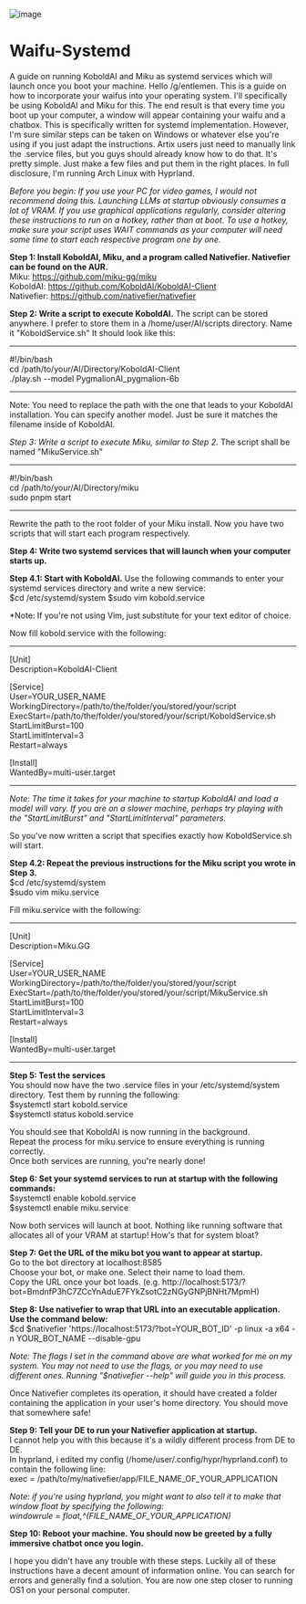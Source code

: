 ![image](https://user-images.githubusercontent.com/130673701/231786373-47783685-e7ea-4efa-a1b8-f096f9fac6f2.png)

# Waifu-Systemd
A guide on running KoboldAI and Miku as systemd services which will launch once you boot your machine.
Hello /g/entlemen. This is a guide on how to incorporate your waifus into your operating system. I'll specifically be using KoboldAI and Miku for this. The end result is that every time you boot up your computer, a window will appear containing your waifu and a chatbox. This is specifically written for systemd implementation. However, I'm sure similar steps can be taken on Windows or whatever else you're using if you just adapt the instructions. Artix users just need to manually link the .service files, but you guys should already know how to do that. It's pretty simple. Just make a few files and put them in the right places. In full disclosure, I'm running Arch Linux with Hyprland. 

*Before you begin: If you use your PC for video games, I would not recommend doing this. Launching LLMs at startup obviously consumes a lot of VRAM. If you use graphical applications regularly, consider altering these instructions to run on a hotkey, rather than at boot. To use a hotkey, make sure your script uses WAIT commands as your computer will need some time to start each respective program one by one.*

**Step 1: Install KoboldAI, Miku, and a program called Nativefier. Nativefier can be found on the AUR.**  
Miku: https://github.com/miku-gg/miku  
KoboldAI: https://github.com/KoboldAI/KoboldAI-Client  
Nativefier: https://github.com/nativefier/nativefier  

**Step 2: Write a script to execute KoboldAI.**
The script can be stored anywhere. I prefer to store them in a /home/user/AI/scripts directory. Name it "KoboldService.sh" It should look like this:
_______________________________________
#!/bin/bash  
cd /path/to/your/AI/Directory/KoboldAI-Client  
./play.sh --model PygmalionAI_pygmalion-6b  
_______________________________________

Note: You need to replace the path with the one that leads to your KoboldAI installation. You can specify another model. Just be sure it matches the filename inside of KoboldAI.

*Step 3: Write a script to execute Miku, similar to Step 2.*
The script shall be named "MikuService.sh"
_______________________________________
#!/bin/bash  
cd /path/to/your/AI/Directory/miku  
sudo pnpm start  
_______________________________________

Rewrite the path to the root folder of your Miku install.
Now you have two scripts that will start each program respectively.

**Step 4: Write two systemd services that will launch when your computer starts up.**
  
**Step 4.1: Start with KoboldAI.**
Use the following commands to enter your systemd services directory and write a new service:  
$cd /etc/systemd/system
$sudo vim kobold.service

*Note: If you're not using Vim, just substitute for your text editor of choice.  

Now fill kobold.service with the following:  
____________________________________
[Unit]  
Description=KoboldAI-Client  

[Service]  
User=YOUR_USER_NAME  
WorkingDirectory=/path/to/the/folder/you/stored/your/script  
ExecStart=/path/to/the/folder/you/stored/your/script/KoboldService.sh  
StartLimitBurst=100  
StartLimitInterval=3  
Restart=always  

[Install]  
WantedBy=multi-user.target  
_________________________________ 
*Note: The time it takes for your machine to startup KoboldAI and load a model will vary. If you are on a slower machine, perhaps try playing with the "StartLimitBurst" and "StartLimitInterval" parameters.*   
  
So you've now written a script that specifies exactly how KoboldService.sh will start.   

**Step 4.2: Repeat the previous instructions for the Miku script you wrote in Step 3.**  
$cd /etc/systemd/system  
$sudo vim miku.service  
 
Fill miku.service with the following:
_________________________________
[Unit]  
Description=Miku.GG  

[Service]  
User=YOUR_USER_NAME  
WorkingDirectory=/path/to/the/folder/you/stored/your/script  
ExecStart=/path/to/the/folder/you/stored/your/script/MikuService.sh  
StartLimitBurst=100  
StartLimitInterval=3  
Restart=always  

[Install]  
WantedBy=multi-user.target  
_____________________________

**Step 5: Test the services**  
You should now have the two .service files in your /etc/systemd/system directory. Test them by running the following:  
$systemctl start kobold.service  
$systemctl status kobold.service  

You should see that KoboldAI is now running in the background.  
Repeat the process for miku.service to ensure everything is running correctly.  
Once both services are running, you're nearly done!  

**Step 6: Set your systemd services to run at startup with the following commands:**  
$systemctl enable kobold.service  
$systemctl enable miku.service  
  
Now both services will launch at boot. Nothing like running software that allocates all of your VRAM at startup! How's that for system bloat?  
  
**Step 7: Get the URL of the miku bot you want to appear at startup.**  
Go to the bot directory at localhost:8585  
Choose your bot, or make one. Select their name to load them.  
Copy the URL once your bot loads. (e.g. http://localhost:5173/?bot=BmdnfP3hC7ZCcYnAduE7FYkZsotC2zNGyGNPjBNHt7MpmH)  
  
**Step 8: Use nativefier to wrap that URL into an executable application. Use the command below:**  
$cd
$nativefier 'https://localhost:5173/?bot=YOUR_BOT_ID' -p linux -a x64 -n YOUR_BOT_NAME --disable-gpu  
  
*Note: The flags I set in the command above are what worked for me on my system. You may not need to use the flags, or you may need to use different ones. Running "$nativefier --help" will guide you in this process.*   
  
Once Nativefier completes its operation, it should have created a folder containing the application in your user's home directory. You should move that somewhere safe!  
  
**Step 9: Tell your DE to run your Nativefier application at startup.**  
I cannot help you with this because it's a wildly different process from DE to DE.  
In hyprland, i edited my config (/home/user/.config/hypr/hyprland.conf) to contain the following line:  
exec = /path/to/my/nativefier/app/FILE_NAME_OF_YOUR_APPLICATION  
  
*Note: if you're using hyprland, you might want to also tell it to make that window float by specifying the following:  
windowrule = float,^(FILE_NAME_OF_YOUR_APPLICATION)*  
  
**Step 10: Reboot your machine. You should now be greeted by a fully immersive chatbot once you login.**   

I hope you didn't have any trouble with these steps. Luckily all of these instructions have a decent amount of information online. You can search for errors and generally find a solution. You are now one step closer to running OS1 on your personal computer.
